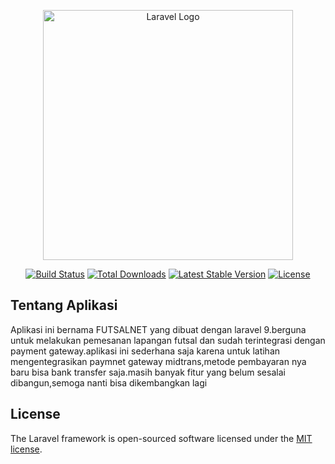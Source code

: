 <p align="center">
<img src="https://raw.githubusercontent.com/laravel/art/master/logo-lockup/5%20SVG/2%20CMYK/1%20Full%20Color/laravel-logolockup-cmyk-red.svg" width="400" alt="Laravel Logo">
</p>

<p align="center">
<a href="https://github.com/laravel/framework/actions"><img src="https://github.com/laravel/framework/workflows/tests/badge.svg" alt="Build Status"></a>
<a href="https://packagist.org/packages/laravel/framework"><img src="https://img.shields.io/packagist/dt/laravel/framework" alt="Total Downloads"></a>
<a href="https://packagist.org/packages/laravel/framework"><img src="https://img.shields.io/packagist/v/laravel/framework" alt="Latest Stable Version"></a>
<a href="https://packagist.org/packages/laravel/framework"><img src="https://img.shields.io/packagist/l/laravel/framework" alt="License"></a>
</p>

## Tentang Aplikasi

Aplikasi ini bernama FUTSALNET  yang dibuat dengan laravel 9.berguna untuk melakukan pemesanan lapangan futsal dan sudah terintegrasi dengan payment gateway.aplikasi ini sederhana saja karena untuk latihan mengentegrasikan paymnet gateway midtrans,metode pembayaran nya baru bisa bank transfer saja.masih banyak fitur yang belum sesalai dibangun,semoga nanti bisa dikembangkan lagi

## License

The Laravel framework is open-sourced software licensed under the [MIT license](https://opensource.org/licenses/MIT).
